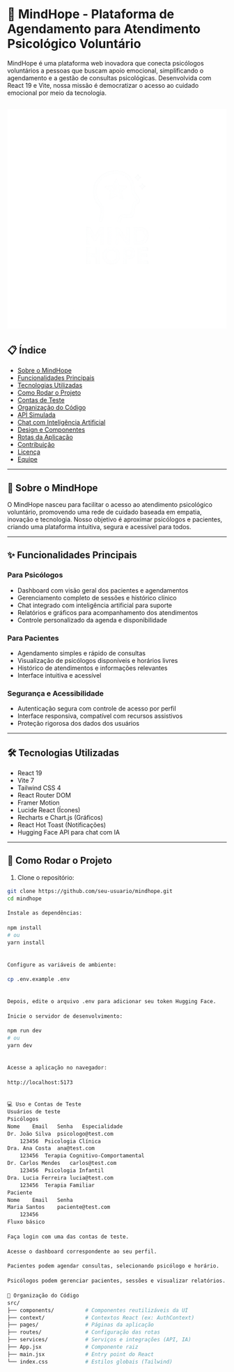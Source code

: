 # 🌿 MindHope - Plataforma de Agendamento para Atendimento Psicológico Voluntário

MindHope é uma plataforma web inovadora que conecta psicólogos voluntários a pessoas que buscam apoio emocional, simplificando o agendamento e a gestão de consultas psicológicas. Desenvolvida com React 19 e Vite, nossa missão é democratizar o acesso ao cuidado emocional por meio da tecnologia.

![Mind Hope logo](public/logo.png)
---

## 📋 Índice

- [Sobre o MindHope](#sobre-o-mindhope)  
- [Funcionalidades Principais](#funcionalidades-principais)  
- [Tecnologias Utilizadas](#tecnologias-utilizadas)  
- [Como Rodar o Projeto](#como-rodar-o-projeto)  
- [Contas de Teste](#contas-de-teste)  
- [Organização do Código](#organização-do-código)  
- [API Simulada](#api-simulada)  
- [Chat com Inteligência Artificial](#chat-com-inteligência-artificial)  
- [Design e Componentes](#design-e-componentes)  
- [Rotas da Aplicação](#rotas-da-aplicação)  
- [Contribuição](#contribuição)  
- [Licença](#licença)  
- [Equipe](#equipe)  

---

## 🌱 Sobre o MindHope

O MindHope nasceu para facilitar o acesso ao atendimento psicológico voluntário, promovendo uma rede de cuidado baseada em empatia, inovação e tecnologia. Nosso objetivo é aproximar psicólogos e pacientes, criando uma plataforma intuitiva, segura e acessível para todos.

---

## ✨ Funcionalidades Principais

### Para Psicólogos

- Dashboard com visão geral dos pacientes e agendamentos  
- Gerenciamento completo de sessões e histórico clínico  
- Chat integrado com inteligência artificial para suporte  
- Relatórios e gráficos para acompanhamento dos atendimentos  
- Controle personalizado da agenda e disponibilidade  

### Para Pacientes

- Agendamento simples e rápido de consultas  
- Visualização de psicólogos disponíveis e horários livres  
- Histórico de atendimentos e informações relevantes  
- Interface intuitiva e acessível  

### Segurança e Acessibilidade

- Autenticação segura com controle de acesso por perfil  
- Interface responsiva, compatível com recursos assistivos  
- Proteção rigorosa dos dados dos usuários  

---

## 🛠 Tecnologias Utilizadas

- React 19  
- Vite 7  
- Tailwind CSS 4  
- React Router DOM  
- Framer Motion  
- Lucide React (Ícones)  
- Recharts e Chart.js (Gráficos)  
- React Hot Toast (Notificações)  
- Hugging Face API para chat com IA  

---

## 🚀 Como Rodar o Projeto

1. Clone o repositório:

```bash
git clone https://github.com/seu-usuario/mindhope.git
cd mindhope

Instale as dependências:

npm install
# ou
yarn install


Configure as variáveis de ambiente:

cp .env.example .env


Depois, edite o arquivo .env para adicionar seu token Hugging Face.

Inicie o servidor de desenvolvimento:

npm run dev
# ou
yarn dev


Acesse a aplicação no navegador:

http://localhost:5173


💻 Uso e Contas de Teste
Usuários de teste
Psicólogos
Nome	Email	Senha	Especialidade
Dr. João Silva	psicologo@test.com
	123456	Psicologia Clínica
Dra. Ana Costa	ana@test.com
	123456	Terapia Cognitivo-Comportamental
Dr. Carlos Mendes	carlos@test.com
	123456	Psicologia Infantil
Dra. Lucia Ferreira	lucia@test.com
	123456	Terapia Familiar
Paciente
Nome	Email	Senha
Maria Santos	paciente@test.com
	123456
Fluxo básico

Faça login com uma das contas de teste.

Acesse o dashboard correspondente ao seu perfil.

Pacientes podem agendar consultas, selecionando psicólogo e horário.

Psicólogos podem gerenciar pacientes, sessões e visualizar relatórios.

📁 Organização do Código
src/
├── components/          # Componentes reutilizáveis da UI
├── context/             # Contextos React (ex: AuthContext)
├── pages/               # Páginas da aplicação
├── routes/              # Configuração das rotas
├── services/            # Serviços e integrações (API, IA)
├── App.jsx              # Componente raiz
├── main.jsx             # Entry point do React
└── index.css            # Estilos globais (Tailwind)